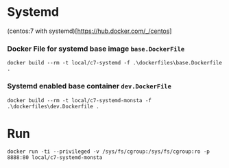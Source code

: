 # Systemd

(centos:7 with systemd)[https://hub.docker.com/_/centos]

### Docker File for systemd base image `base.DockerFile`

```
docker build --rm -t local/c7-systemd -f .\dockerfiles\base.Dockerfile .
```

### Systemd enabled base container `dev.DockerFile`

```
docker build --rm -t local/c7-systemd-monsta -f .\dockerfiles\dev.Dockerfile .
```

# Run

```
docker run -ti --privileged -v /sys/fs/cgroup:/sys/fs/cgroup:ro -p 8888:80 local/c7-systemd-monsta
```